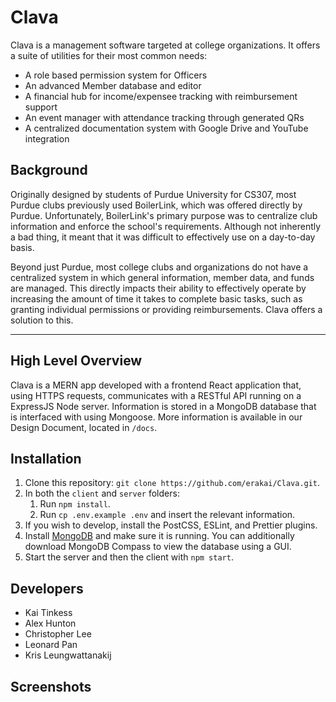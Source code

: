 # Clava

Clava is a management software targeted at college organizations. It offers a suite of utilities for their most common needs:
- A role based permission system for Officers
- An advanced Member database and editor
- A financial hub for income/expensee tracking with reimbursement support
- An event manager with attendance tracking through generated QRs
- A centralized documentation system with Google Drive and YouTube integration

## Background

Originally designed by students of Purdue University for CS307, most Purdue clubs previously used BoilerLink, which was offered directly by Purdue. Unfortunately, BoilerLink's primary purpose was to centralize club information and enforce
the school's requirements. Although not inherently a bad thing, it meant that it was difficult to effectively
use on a day-to-day basis.

Beyond just Purdue, most college clubs and organizations do not have a centralized system in which general information, member data, and funds are managed. This 
directly impacts their ability to effectively operate by increasing the amount 
of time it takes to complete basic tasks, such as granting individual 
permissions or providing reimbursements. Clava offers a solution to this.

---

## High Level Overview

Clava is a MERN app developed with a frontend React application that, using HTTPS requests, communicates with a RESTful API running on a ExpressJS Node server. Information is stored in a MongoDB database that is interfaced with using Mongoose. More information is available in our Design Document, located in `/docs`.

## Installation
1. Clone this repository: `git clone https://github.com/erakai/Clava.git`.
2. In both the `client` and `server` folders:
   1. Run `npm install`.
   2. Run `cp .env.example .env` and insert the relevant information.
3. If you wish to develop, install the PostCSS, ESLint, and Prettier plugins.
4. Install [MongoDB](https://www.mongodb.com) and make sure it is running. You can additionally download MongoDB Compass to view the database using a GUI.
5. Start the server and then the client with `npm start`.

## Developers
- Kai Tinkess
- Alex Hunton
- Christopher Lee
- Leonard Pan
- Kris Leungwattanakij

## Screenshots
